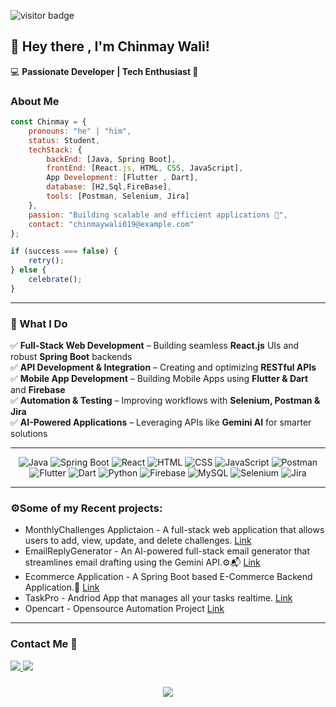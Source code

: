 ![visitor badge](https://visitor-badge.laobi.icu/badge?page_id=chinmaywali.visitor-badge&left_color=red&right_color=green&left_text=Profile%20Visitors)

<H2>👋 Hey there , I'm Chinmay Wali!</H2>   

💻 **Passionate Developer | Tech Enthusiast 🚀**  

### About Me

```js
const Chinmay = {
    pronouns: "he" | "him",
    status: Student,
    techStack: {
        backEnd: [Java, Spring Boot],
        frontEnd: [React.js, HTML, CSS, JavaScript],
        App Development: [Flutter , Dart],
        database: [H2,Sql,FireBase],
        tools: [Postman, Selenium, Jira]
    },
    passion: "Building scalable and efficient applications 🚀",
    contact: "chinmaywali019@example.com"
};

if (success === false) {
    retry();
} else {
    celebrate();
}
```
---

### 🚀 What I Do  
✅ **Full-Stack Web Development** – Building seamless **React.js** UIs and robust **Spring Boot** backends  
✅ **API Development & Integration** – Creating and optimizing **RESTful APIs**  
✅ **Mobile App Development** – Building Mobile Apps using **Flutter & Dart** and **Firebase**  
✅ **Automation & Testing** – Improving workflows with **Selenium, Postman & Jira**  
✅ **AI-Powered Applications** – Leveraging APIs like **Gemini AI** for smarter solutions  

---

<div align="center">
    
![Java](https://img.shields.io/badge/Java-007396?style=for-the-badge&logo=java&logoColor=white)
![Spring Boot](https://img.shields.io/badge/Spring%20Boot-6DB33F?style=for-the-badge&logo=spring-boot&logoColor=white)
![React](https://img.shields.io/badge/React-20232A?style=for-the-badge&logo=react&logoColor=61DAFB)
![HTML](https://img.shields.io/badge/HTML5-E34F26?style=for-the-badge&logo=html5&logoColor=white)
![CSS](https://img.shields.io/badge/CSS3-1572B6?style=for-the-badge&logo=css3&logoColor=white)
![JavaScript](https://img.shields.io/badge/JavaScript-F7DF1E?style=for-the-badge&logo=javascript&logoColor=black)
![Postman](https://img.shields.io/badge/Postman-FF6C37?style=for-the-badge&logo=postman&logoColor=white)
![Flutter](https://img.shields.io/badge/Flutter-02569B?style=for-the-badge&logo=flutter&logoColor=white)
![Dart](https://img.shields.io/badge/Dart-0175C2?style=for-the-badge&logo=dart&logoColor=white)
![Python](https://img.shields.io/badge/Python-3776AB?style=for-the-badge&logo=python&logoColor=white)
![Firebase](https://img.shields.io/badge/Firebase-FFCA28?style=for-the-badge&logo=firebase&logoColor=black)
![MySQL](https://img.shields.io/badge/MySQL-005C84?style=for-the-badge&logo=mysql&logoColor=white)
![Selenium](https://img.shields.io/badge/Selenium-43B02A?style=for-the-badge&logo=selenium&logoColor=white)
![Jira](https://img.shields.io/badge/Jira-0052CC?style=for-the-badge&logo=jira&logoColor=white)
    
</div>

---

<H3> ⚙️Some of my Recent projects:</H3>

- MonthlyChallenges Applictaion - A full-stack web application that allows users to add, view, update, and delete challenges.
      [Link](https://github.com/chinmaywali/MonthlyChallenges_App-FullStack)
-  EmailReplyGenerator - An AI-powered full-stack email generator that streamlines email drafting using the Gemini API.⚙️📬
        [Link](https://github.com/chinmaywali/EmailReplyGenerator_AI)
- Ecommerce Application - A Spring Boot based E-Commerce Backend Application.🚀
       [Link](https://github.com/chinmaywali/SpringBoot-Ecommerce_Application)
- TaskPro - Andriod App that manages all your tasks realtime. [Link](https://github.com/chinmaywali/TaskPro) 
- Opencart - Opensource Automation Project [Link](https://github.com/chinmaywali/OpenCart-MannualTesting)

---

<H3>Contact Me 💬</H3>

<div> 
  <a href="mailto:chinmaywali019@gmail.com">
    <img src="https://img.shields.io/badge/Gmail-333333?style=for-the-badge&logo=gmail&logoColor=red" />
  </a>
  <a href="https://www.linkedin.com/in/chinmay-wali-625b41242/" target="_blank">
    <img src="https://img.shields.io/badge/LinkedIn-0077B5?style=for-the-badge&logo=linkedin&logoColor=white" target="_blank" />
  </a>
</div>


<h3 align="center">
    <img src="https://readme-typing-svg.herokuapp.com/?font=Righteous&size=25&center=true&vCenter=true&width=700&height=70&duration=4000&lines=Thanks+for+visiting!+😊✌️;+Shoot+me+a+message+on+Gmail+or+Linkedin..!!;I'm+always+down+to+collab+:)">
</h3>

<br/>
